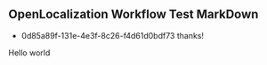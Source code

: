 ## OpenLocalization Workflow Test MarkDown
* 0d85a89f-131e-4e3f-8c26-f4d61d0bdf73 
thanks!

Hello world